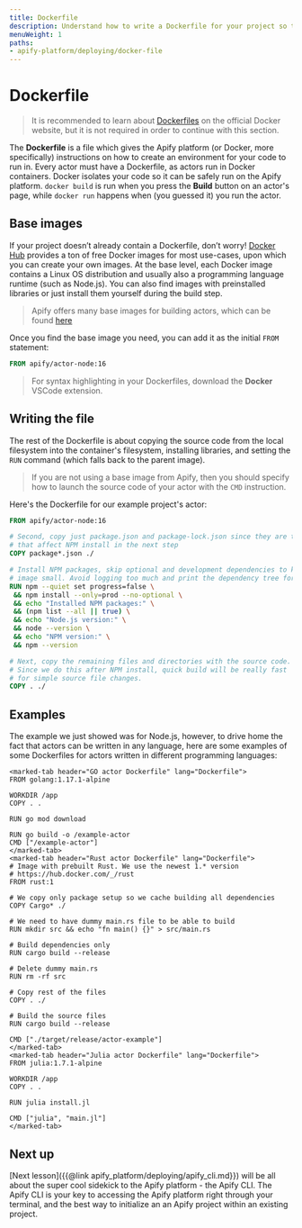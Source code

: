 ```yaml
---
title: Dockerfile
description: Understand how to write a Dockerfile for your project so that it can be run within a Docker container on the Apify platform. Every Docker container is based off an image, the Dockerfile is the blueprint for that image.
menuWeight: 1
paths:
- apify-platform/deploying/docker-file
---
```


# [](#dockerfile) Dockerfile

> It is recommended to learn about [Dockerfiles](https://docs.docker.com/engine/reference/builder/) on the official Docker website, but it is not required in order to continue with this section.

The **Dockerfile** is a file which gives the Apify platform (or Docker, more specifically) instructions on how to create an environment for your code to run in. Every actor must have a Dockerfile, as actors run in Docker containers. Docker isolates your code so it can be safely run on the Apify platform. `docker build` is run when you press the **Build** button on an actor's page, while `docker run` happens when (you guessed it) you run the actor.

## [](#base-images) Base images

If your project doesn’t already contain a Dockerfile, don’t worry! [Docker Hub](https://hub.docker.com/) provides a ton of free Docker images for most use-cases, upon which you can create your own images. At the base level, each Docker image contains a Linux OS distribution and usually also a programming language runtime (such as Node.js). You can also find images with preinstalled libraries or just install them yourself during the build step.

> Apify offers many base images for building actors, which can be found [here](https://hub.docker.com/u/apify)

Once you find the base image you need, you can add it as the initial `FROM` statement:

```Dockerfile
FROM apify/actor-node:16
```

> For syntax highlighting in your Dockerfiles, download the **Docker** VSCode extension.

## [](#writing-the-file) Writing the file

The rest of the Dockerfile is about copying the source code from the local filesystem into the container's filesystem, installing libraries, and setting the `RUN` command (which falls back to the parent image).

> If you are not using a base image from Apify, then you should specify how to launch the source code of your actor with the `CMD` instruction.

Here's the Dockerfile for our example project's actor:

```Dockerfile
FROM apify/actor-node:16

# Second, copy just package.json and package-lock.json since they are the only files
# that affect NPM install in the next step
COPY package*.json ./

# Install NPM packages, skip optional and development dependencies to keep the
# image small. Avoid logging too much and print the dependency tree for debugging
RUN npm --quiet set progress=false \
 && npm install --only=prod --no-optional \
 && echo "Installed NPM packages:" \
 && (npm list --all || true) \
 && echo "Node.js version:" \
 && node --version \
 && echo "NPM version:" \
 && npm --version

# Next, copy the remaining files and directories with the source code.
# Since we do this after NPM install, quick build will be really fast
# for simple source file changes.
COPY . ./
```

## [](#examples) Examples

The example we just showed was for Node.js, however, to drive home the fact that actors can be written in any language, here are some examples of some Dockerfiles for actors written in different programming languages:

```marked-tabs
<marked-tab header="GO actor Dockerfile" lang="Dockerfile">
FROM golang:1.17.1-alpine

WORKDIR /app
COPY . .

RUN go mod download

RUN go build -o /example-actor
CMD ["/example-actor"]
</marked-tab>
<marked-tab header="Rust actor Dockerfile" lang="Dockerfile">
# Image with prebuilt Rust. We use the newest 1.* version
# https://hub.docker.com/_/rust
FROM rust:1

# We copy only package setup so we cache building all dependencies
COPY Cargo* ./

# We need to have dummy main.rs file to be able to build
RUN mkdir src && echo "fn main() {}" > src/main.rs

# Build dependencies only
RUN cargo build --release

# Delete dummy main.rs
RUN rm -rf src

# Copy rest of the files
COPY . ./

# Build the source files
RUN cargo build --release

CMD ["./target/release/actor-example"]
</marked-tab>
<marked-tab header="Julia actor Dockerfile" lang="Dockerfile">
FROM julia:1.7.1-alpine

WORKDIR /app
COPY . .

RUN julia install.jl

CMD ["julia", "main.jl"]
</marked-tab>
```

## [](#next) Next up

[Next lesson]({{@link apify_platform/deploying/apify_cli.md}}) will be all about the super cool sidekick to the Apify platform - the Apify CLI. The Apify CLI is your key to accessing the Apify platform right through your terminal, and the best way to initialize an an Apify project within an existing project.
